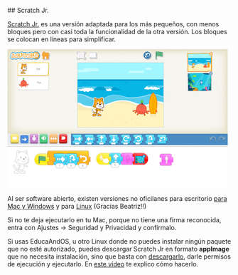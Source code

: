## Scratch Jr.

[Scratch Jr.](https://www.scratchjr.org) es una versión adaptada para los más pequeños, con menos bloques pero con casi toda la funcionalidad de la otra versión. Los bloques se colocan en líneas para simplificar.

![Scratch Jr](./images/scratchJr.webp)

Al ser software abierto, existen versiones no oficilanes para escritorio [para Mac y Windows](https://jfo8000.github.io/ScratchJr-Desktop/) y para [Linux](https://github.com/JustSch/ScratchJr-Desktop/releases/tag/v1.3.5) (Gracias Beatriz!!)

Si no te deja ejecutarlo en tu Mac, porque no tiene una firma reconocida, entra con Ajustes -> Seguridad y Privacidad y confírmalo.

Si usas EducaAndOS, u otro Linux donde no puedes instalar ningún paquete que no esté autorizado, puedes descargar Scratch Jr en formato **appImage** que no necesita instalación, sino que basta con [descargarlo](https://github.com/JustSch/ScratchJr-Desktop/releases/tag/v1.3.5), darle permisos de ejecución y ejecutarlo. En [este vídeo](https://youtu.be/4cNnndn6uNM) te explico cómo hacerlo.
